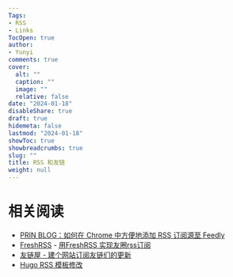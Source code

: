 ```yaml
---
Tags:
- RSS
- Links
TocOpen: true
author:
- Yunyi
comments: true
cover:
  alt: ""
  caption: ""
  image: ""
  relative: false
date: "2024-01-18"
disableShare: true
draft: true
hidemeta: false
lastmod: "2024-01-18"
showToc: true
showbreadcrumbs: true
slug: ""
title: RSS 和友链
weight: null
---
```


# 相关阅读

- [PRIN BLOG：如何在 Chrome 中方便地添加 RSS 订阅源至 Feedly](https://prinsss.github.io/using-the-extension-of-chrome-to-subscribe-rss-with-feedly/#安装-chrome-扩展程序-rss-subscription-extension)
- [FreshRSS](https://freshrss.org/index.html) - [用FreshRSS 实现友圈rss订阅](https://www.rz.sb/archives/228/)
- [友链屋 - 建个网站订阅友链们的更新](https://idealclover.top/archives/634/comment-page-2)
- [Hugo RSS 模板修改](https://www.10101.io/2019/05/01/hugo-rss)